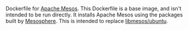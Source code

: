 Dockerfile for [Apache Mesos](http://mesos.apache.org/).  This Dockerfile is a
base image, and isn't intended to be run directly.  It installs Apache Mesos
using the packages built by [Mesosphere](http://mesosphere.io/downloads/). 
This is intended to replace [libmesos/ubuntu](https://registry.hub.docker.com/u/libmesos/ubuntu/).